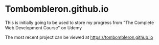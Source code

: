 # Tombombleron.github.io
This is initially going to be used to store my progress from "The Complete Web Development Course" on Udemy


The most recent project can be viewed at https://tombombleron.github.io
